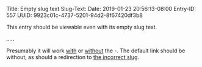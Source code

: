 Title: Empty slug text
Slug-Text:
Date: 2019-01-23 20:56:13-08:00
Entry-ID: 557
UUID: 9923c01c-4737-5201-94d2-8f67420df3b8

This entry should be viewable even with its empty slug text.

.....

Presumably it will work <a href="/557-">with</a> or <a href="/557">without</a> the -. The default link should be without, as should a redirection to <a href="/557-kasdjflaskja">the incorrect slug</a>.
